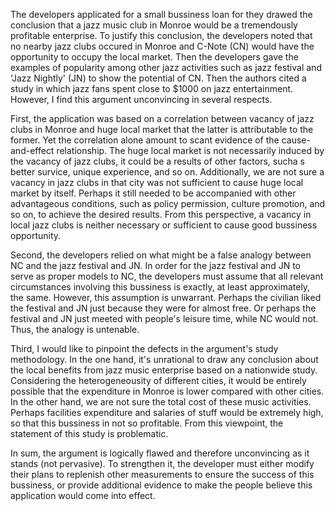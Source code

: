 The developers applicated for a small bussiness loan for they drawed the conclusion that a jazz music club in Monroe would be a tremendously profitable enterprise. To justify this conclusion, the developers noted that no nearby jazz clubs occured in Monroe and C-Note (CN) would have the opportunity to occupy the local market. Then the developers gave the examples of popularity among other jazz activities such as jazz festival and 'Jazz Nightly' (JN) to show the potential of CN. Then the authors cited a study in which jazz fans spent close to $1000 on jazz entertainment. However, I find this argument unconvincing in several respects.



First, the application was based on a correlation between vacancy of jazz clubs in Monroe and huge local market that the latter is attributable to the former. Yet the correlation alone amount to scant evidence of the cause-and-effect relationship. The huge local market is not necessarily induced by the vacancy of jazz clubs, it could be a results of other factors, sucha s better survice, unique experience, and so on. Additionally, we are not sure a vacancy in jazz clubs in that city was not sufficient to cause huge local market by itself. Perhaps it still needed to be accompanied with other advantageous conditions, such as policy permission, culture promotion, and so on, to achieve the desired results. From this perspective, a vacancy in local jazz clubs is neither necessary or sufficient to cause good bussiness opportunity.



Second, the developers relied on what might be a false analogy between NC and the jazz festival and JN. In order for the jazz festival and JN to serve as proper models to NC, the developers must assume that all relevant circumstances involving this bussiness is exactly, at least approximately, the same. However, this assumption is unwarrant. Perhaps the civilian liked the festival and JN just because they were for almost free. Or perhaps the festival and JN just meeted with people's leisure time, while NC would not. Thus, the analogy is untenable.



Third, I would like to pinpoint the defects in the argument's study methodology. In the one hand, it's unrational to draw any conclusion about the local benefits from jazz music enterprise based on a nationwide study. Considering the heterogeneousity of different cities, it would be entirely possible that the expenditure in Monroe is lower compared with other cities. In the other hand, we are not sure the total cost of these music activities. Perhaps facilities expenditure and salaries of stuff would be extremely high, so that this bussiness in not so profitable. From this viewpoint, the statement of this study is problematic.



In sum, the argument is logically flawed and therefore unconvincing as it stands (not pervasive). To strengthen it, the developer must either modify their plans to replenish other measurements to ensure the success of this bussiness, or provide additional evidence to make the people believe this application would come into effect.